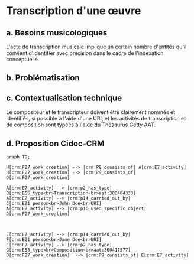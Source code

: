 # Transcription d'une œuvre

## a. Besoins musicologiques

L'acte de transcription musicale implique un certain nombre d'entités qu'il convient d'identifier avec précision dans le cadre de l'indexation conceptuelle.

## b. Problématisation



## c. Contextualisation technique

Le compositeur et le transcripteur doivent être clairement nommés et identifiés, si possible à l'aide d'une URI, et les activités de transcription et de composition sont typées à l'aide du Thésaurus Getty AAT.

## d. Proposition Cidoc-CRM


```mermaid
graph TD;

H[crm:F27_work_creation] --> |crm:P9_consists_of| A[crm:E7_activity]
H[crm:F27_work_creation] --> |crm:P9_consists_of| D[crm:F27_work_creation]

A[crm:E7_activity] --> |crm:p2_has_type| B[crm:E55_type<br>Transcription<br>aat:300404333]
A[crm:E7_activity] --> |crm:p14_carried_out_by| C[crm:E21_person<br>John Doe<br>URI]
A[crm:E7_activity] --> |crm:p16_used_specific_object| D[crm:F27_work_creation]



E[crm:E7_activity] --> |crm:p14_carried_out_by| F[crm:E21_person<br>Jane Doe<br>URI]
E[crm:E7_activity] --> |crm:p2_has_type| G[crm:E55_type<br>Composition<br>aat:300417577]
D[crm:F27_work_creation]  --> |crm:P9_consists_of| E[crm:E7_activity]

```

